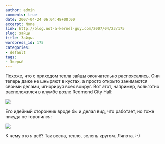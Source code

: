 ```yaml
---
author: admin
comments: true
date: 2007-04-24 06:04:48+00:00
excerpt: None
link: http://blog.not-a-kernel-guy.com/2007/04/23/175
slug: зайцы
title: Зайцы.
wordpress_id: 175
categories:
- default
tags:
- Зверьё
---
```


Похоже, что с приходом тепла зайцы окончательно распоясались. Они теперь даже не шныряют в кустах, а просто открыто занимаются своими делами, игнорируя всех вокруг. Вот этот, например, вольготно расположился в клумбе возле Redmond City Hall:



[![](http://blog.not-a-kernel-guy.com/wp-content/uploads/2007/04/rabbit1.thumbnail.jpg)](http://blog.not-a-kernel-guy.com/wp-content/uploads/2007/04/rabbit1.jpg)



Его идейный сторонник вроде бы и делал вид, что работает, но тоже никуда не торопился:



[![](http://blog.not-a-kernel-guy.com/wp-content/uploads/2007/04/rabbit2.thumbnail.jpg)](http://blog.not-a-kernel-guy.com/wp-content/uploads/2007/04/rabbit2.jpg)



К чему это я всё? Так весна, тепло, зелень кругом. Ляпота. :-)

